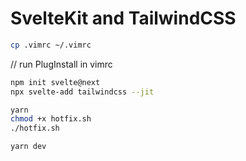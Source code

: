 # SvelteKit and TailwindCSS

``` sh
cp .vimrc ~/.vimrc
```

// run PlugInstall in vimrc

``` sh
npm init svelte@next
npx svelte-add tailwindcss --jit

yarn
chmod +x hotfix.sh
./hotfix.sh

yarn dev
```
